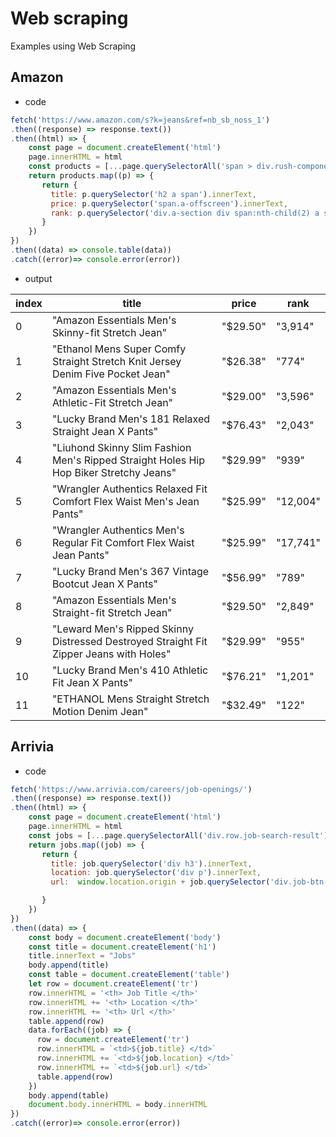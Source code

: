 # Web scraping
Examples using Web Scraping

## Amazon 
- code
```js
fetch('https://www.amazon.com/s?k=jeans&ref=nb_sb_noss_1')
.then((response) => response.text())
.then((html) => {
    const page = document.createElement('html')
    page.innerHTML = html
    const products = [...page.querySelectorAll('span > div.rush-component')]
    return products.map((p) => {
       return {
         title: p.querySelector('h2 a span').innerText,
         price: p.querySelector('span.a-offscreen').innerText,
         rank: p.querySelector('div.a-section div span:nth-child(2) a span').innerText
       }
    })
})
.then((data) => console.table(data))
.catch((error)=> console.error(error))
```
- output

| index | title | price | rank |
| --- | --- | --- | --- |
| 0	| "Amazon Essentials Men's Skinny-fit Stretch Jean"	| "$29.50"	| "3,914" |
| 1	| "Ethanol Mens Super Comfy Straight Stretch Knit Jersey Denim Five Pocket Jean" |	"$26.38" |	"774" |
| 2	| "Amazon Essentials Men's Athletic-Fit Stretch Jean"	| "$29.00"	| "3,596" |
| 3	| "Lucky Brand Men's 181 Relaxed Straight Jean X Pants"	| "$76.43"	| "2,043" |
| 4	| "Liuhond Skinny Slim Fashion Men's Ripped Straight Holes Hip Hop Biker Stretchy Jeans"	| "$29.99"	| "939" |
| 5	| "Wrangler Authentics Relaxed Fit Comfort Flex Waist Men's Jean Pants"	| "$25.99"	| "12,004" |
| 6	| "Wrangler Authentics Men's Regular Fit Comfort Flex Waist Jean Pants"	| "$25.99"	| "17,741" |
| 7	| "Lucky Brand Men's 367 Vintage Bootcut Jean X Pants"	| "$56.99"	| "789" |
| 8	| "Amazon Essentials Men's Straight-fit Stretch Jean"	| "$29.50"	| "2,849" |
| 9	| "Leward Men's Ripped Skinny Distressed Destroyed Straight Fit Zipper Jeans with Holes"	| "$29.99"	| "955" |
| 10 | "Lucky Brand Men's 410 Athletic Fit Jean X Pants"	| "$76.21"	| "1,201" |
| 11 | "ETHANOL Mens Straight Stretch Motion Denim Jean"	| "$32.49"	| "122" |

## Arrivia
- code
```js
fetch('https://www.arrivia.com/careers/job-openings/')
.then((response) => response.text())
.then((html) => {
    const page = document.createElement('html')
    page.innerHTML = html
    const jobs = [...page.querySelectorAll('div.row.job-search-result')]
    return jobs.map((job) => {
       return {
         title: job.querySelector('div h3').innerText,
         location: job.querySelector('div p').innerText,
         url:  window.location.origin + job.querySelector('div.job-btn-container a').getAttribute('href')

       }
    })
})
.then((data) => {
    const body = document.createElement('body')
    const title = document.createElement('h1')
    title.innerText = "Jobs"
    body.append(title)
    const table = document.createElement('table')
    let row = document.createElement('tr')
    row.innerHTML = '<th> Job Title </th>'
    row.innerHTML += '<th> Location </th>'
    row.innerHTML += '<th> Url </th>'
    table.append(row)
    data.forEach((job) => {
      row = document.createElement('tr')
      row.innerHTML = `<td>${job.title} </td>`
      row.innerHTML += `<td>${job.location} </td>`
      row.innerHTML += `<td>${job.url} </td>`
      table.append(row)
    })
    body.append(table)
    document.body.innerHTML = body.innerHTML
})
.catch((error)=> console.error(error))
```
